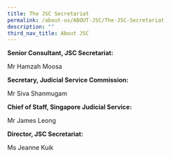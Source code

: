 ```yaml
---
title: The JSC Secretariat
permalink: /about-us/ABOUT-JSC/The-JSC-Secretariat
description: ""
third_nav_title: About JSC
---
```



**Senior Consultant, JSC Secretariat:**

Mr Hamzah Moosa

**Secretary, Judicial Service Commission:**

Mr Siva Shanmugam

**Chief of Staff, Singapore Judicial Service:**

Mr James Leong

**Director, JSC Secretariat:**

Ms Jeanne Kuik